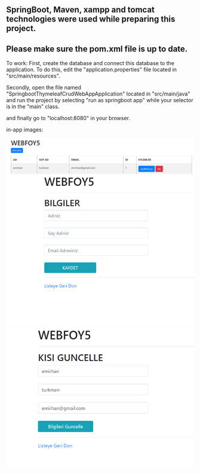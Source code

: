 ## SpringBoot, Maven, xampp and tomcat technologies were used while preparing this project. 
## Please make sure the pom.xml file is up to date.

To work:
First, create the database and connect this database to the application. To do this, edit the "application.properties" file located in "src/main/resources".

Secondly, open the file named "SpringbootThymeleafCrudWebAppApplication" located in "src/main/java" and run the project by selecting "run as springboot app" while your selector is in the "main" class.

and finally go to "localhost:8080" in your browser.

in-app images: 

![Home Page](images/yukle1.png)
![Add Screen](images/yukle2.png)
![Update Screen](images/yukle3.png)
